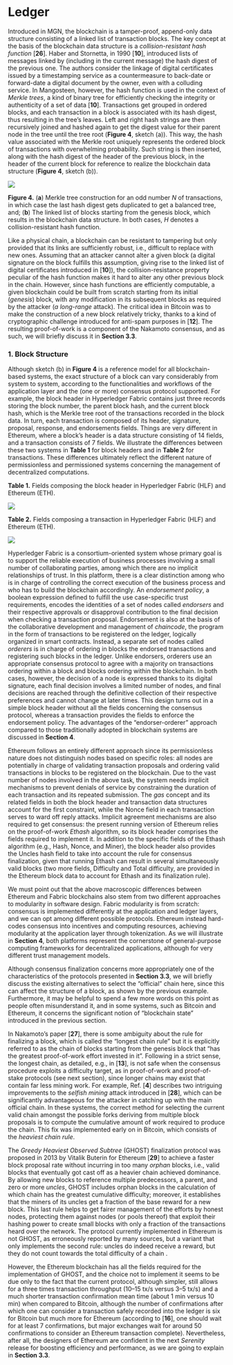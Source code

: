# Ledger

Introduced in MGN, the blockchain is a tamper-proof, append-only data structure consisting of a linked list of transaction blocks. The key concept at the basis of the blockchain data structure is a _collision-resistant hash function_ \[**26**]. Haber and Stornetta, in 1990 \[**10**], introduced lists of messages linked by (including in the current message) the hash digest of the previous one. The authors consider the linkage of digital certificates issued by a timestamping service as a countermeasure to back-date or forward-date a digital document by the owner, even with a colluding service. In Mangosteen, however, the hash function is used in the context of _Merkle trees_, a kind of binary tree for efficiently checking the integrity or authenticity of a set of data \[**10**]. Transactions get grouped in ordered blocks, and each transaction in a block is associated with its hash digest, thus resulting in the tree’s leaves. Left and right hash strings are then recursively joined and hashed again to get the digest value for their parent node in the tree until the tree root (**Figure 4**, sketch (a)). This way, the hash value associated with the Merkle root uniquely represents the ordered block of transactions with overwhelming probability. Such string is then inserted, along with the hash digest of the header of the previous block, in the header of the current block for reference to realize the blockchain data structure (**Figure 4**, sketch (b)).

![](<../../.gitbook/assets/image (6).png>)

**Figure 4.** (**a**) Merkle tree construction for an odd number _N_ of transactions, in which case the last hash digest gets duplicated to get a balanced tree, and; (**b**) The linked list of blocks starting from the genesis block, which results in the blockchain data structure. In both cases, _H_ denotes a collision-resistant hash function.

Like a physical chain, a blockchain can be resistant to tampering but only provided that its links are sufficiently robust, i.e., difficult to replace with new ones. Assuming that an attacker cannot alter a given block (a digital signature on the block fulfills this assumption, giving rise to the linked list of digital certificates introduced in \[**10**]), the collision-resistance property peculiar of the hash function makes it hard to alter any other previous block in the chain. However, since hash functions are efficiently computable, a given blockchain could be built from scratch starting from its initial (_genesis_) block, with any modification in its subsequent blocks as required by the attacker (_a long-range_ attack). The critical idea in Bitcoin was to make the construction of a new block relatively tricky, thanks to a kind of cryptographic challenge introduced for anti-spam purposes in \[**12**]. The resulting proof-of-work is a component of the Nakamoto consensus, and as such, we will briefly discuss it in **Section 3.3**.

### 1. Block Structure

Although sketch (b) in **Figure 4** is a reference model for all blockchain-based systems, the exact structure of a block can vary considerably from system to system, according to the functionalities and workflows of the application layer and the (one or more) consensus protocol supported. For example, the block header in Hyperledger Fabric contains just three records storing the block number, the parent block hash, and the current block hash, which is the Merkle tree root of the transactions recorded in the block data. In turn, each transaction is composed of its header, signature, proposal, response, and endorsements fields. Things are very different in Ethereum, where a block’s header is a data structure consisting of 14 fields, and a transaction consists of 7 fields. We illustrate the differences between these two systems in **Table 1** for block headers and in **Table 2** for transactions. These differences ultimately reflect the different nature of permissionless and permissioned systems concerning the management of decentralized computations.

**Table 1.** Fields composing the block header in Hyperledger Fabric (HLF) and Ethereum (ETH).

![](<../../.gitbook/assets/image (8).png>)

**Table 2.** Fields composing a transaction in Hyperledger Fabric (HLF) and Ethereum (ETH).

![](../../.gitbook/assets/image.png)

Hyperledger Fabric is a consortium-oriented system whose primary goal is to support the reliable execution of business processes involving a small number of collaborating parties, among which there are no implicit relationships of trust. In this platform, there is a clear distinction among who is in charge of controlling the correct execution of the business process and who has to build the blockchain accordingly. An _endorsement policy_, a boolean expression defined to fulfill the use case-specific trust requirements, encodes the identities of a set of nodes called _endorsers_ and their respective approvals or disapproval contribution to the final decision when checking a transaction proposal. Endorsement is also at the basis of the collaborative development and management of _chaincode_, the program in the form of transactions to be registered on the ledger, logically organized in smart contracts. Instead, a separate set of nodes called _orderers_ is in charge of ordering in blocks the endorsed transactions and registering such blocks in the ledger. Unlike endorsers, orderers use an appropriate consensus protocol to agree with a majority on transactions ordering within a block and blocks ordering within the blockchain. In both cases, however, the decision of a node is expressed thanks to its digital signature, each final decision involves a limited number of nodes, and final decisions are reached through the definitive collection of their respective preferences and cannot change at later times. This design turns out in a simple block header without all the fields concerning the consensus protocol, whereas a transaction provides the fields to enforce the endorsement policy. The advantages of the “endorser-orderer” approach compared to those traditionally adopted in blockchain systems are discussed in **Section 4**.

Ethereum follows an entirely different approach since its permissionless nature does not distinguish nodes based on specific roles: all nodes are potentially in charge of validating transaction proposals and ordering valid transactions in blocks to be registered on the blockchain. Due to the vast number of nodes involved in the above task, the system needs implicit mechanisms to prevent denials of service by constraining the duration of each transaction and its repeated submission. The _gas_ concept and its related fields in both the block header and transaction data structures account for the first constraint, while the Nonce field in each transaction serves to ward off reply attacks. Implicit agreement mechanisms are also required to get consensus: the present running version of Ethereum relies on the proof-of-work _Ethash_ algorithm, so its block header comprises the fields required to implement it. In addition to the specific fields of the Ethash algorithm (e.g., Hash, Nonce, and Miner), the block header also provides the Uncles hash field to take into account the rule for consensus finalization, given that running Ethash can result in several simultaneously valid blocks (two more fields, Difficulty and Total difficulty, are provided in the Ethereum block data to account for Ethash and its finalization rule).

We must point out that the above macroscopic differences between Ethereum and Fabric blockchains also stem from two different approaches to modularity in software design. Fabric modularity is from scratch: consensus is implemented differently at the application and ledger layers, and we can opt among different possible protocols. Ethereum instead hard-codes consensus into incentives and computing resources, achieving modularity at the application layer through tokenization. As we will illustrate in **Section 4**, both platforms represent the cornerstone of general-purpose computing frameworks for decentralized applications, although for very different trust management models.

Although consensus finalization concerns more appropriately one of the characteristics of the protocols presented in **Section 3.3**, we will briefly discuss the existing alternatives to select the “official” chain here, since this can affect the structure of a block, as shown by the previous example. Furthermore, it may be helpful to spend a few more words on this point as people often misunderstand it, and in some systems, such as Bitcoin and Ethereum, it concerns the significant notion of “blockchain state” introduced in the previous section.

In Nakamoto’s paper \[**27**], there is some ambiguity about the rule for finalizing a block, which is called the “longest chain rule” but it is explicitly referred to as the chain of blocks starting from the genesis block that “has the greatest proof-of-work effort invested in it”. Following in a strict sense, the longest chain, as detailed, e.g., in \[**13**], is not safe when the consensus procedure exploits a difficulty target, as in proof-of-work and proof-of-stake protocols (see next section), since longer chains may exist that contain far less mining work. For example, Ref. \[**4**] describes two intriguing improvements to the _selfish mining_ attack introduced in \[**28**], which can be significantly advantageous for the attacker in catching up with the main official chain. In these systems, the correct method for selecting the current valid chain amongst the possible forks deriving from multiple block proposals is to compute the cumulative amount of work required to produce the chain. This fix was implemented early on in Bitcoin, which consists of the _heaviest chain rule_.

The _Greedy Heaviest Observed Subtree_ (GHOST) finalization protocol was proposed in 2013 by Vitalik Buterin for Ethereum \[**29**] to achieve a faster block proposal rate without incurring in too many _orphan_ blocks, i.e., valid blocks that eventually got cast off as a heavier chain achieved dominance. By allowing new blocks to reference multiple predecessors, a parent, and zero or more _uncles_, GHOST includes orphan blocks in the calculation of which chain has the greatest cumulative difficulty; moreover, it establishes that the miners of its uncles get a fraction of the base reward for a new block. This last rule helps to get fairer management of the efforts by honest nodes, protecting them against nodes (or pools thereof) that exploit their hashing power to create small blocks with only a fraction of the transactions heard over the network. The protocol currently implemented in Ethereum is not GHOST, as erroneously reported by many sources, but a variant that only implements the second rule: uncles do indeed receive a reward, but they do not count towards the total difficulty of a chain .

However, the Ethereum blockchain has all the fields required for the implementation of GHOST, and the choice not to implement it seems to be due only to the fact that the current protocol, although simpler, still allows for a three times transaction throughput (10–15 tx/s versus 3–5 tx/s) and a much shorter transaction confirmation mean time (about 1 min versus 10 min) when compared to Bitcoin, although the number of confirmations after which one can consider a transaction safely recorded into the ledger is six for Bitcoin but much more for Ethereum (according to \[**16**], one should wait for at least 7 confirmations, but major exchanges wait for around 50 confirmations to consider an Ethereum transaction complete). Nevertheless, after all, the designers of Ethereum are confident in the next _Serenity_ release for boosting efficiency and performance, as we are going to explain in **Section 3.3**.
